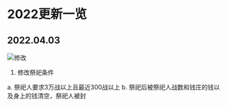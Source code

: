 # 2022更新一览

## 2022.04.03

![修改](https://img.shields.io/badge/ueqt-%E4%BF%AE%E6%94%B9-yellowgreen.svg)

1. 修改祭祀条件

a. 祭祀人要求3万战以上且最近300战以上
b. 祭祀后被祭祀人战数和钱庄的钱以及身上的钱清空，祭祀人被封


